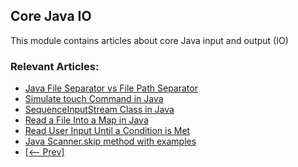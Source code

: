 ## Core Java IO

This module contains articles about core Java input and output (IO)

### Relevant Articles: 

- [Java File Separator vs File Path Separator](https://www.baeldung.com/java-file-vs-file-path-separator)
- [Simulate touch Command in Java](https://www.baeldung.com/java-simulate-touch-command)
- [SequenceInputStream Class in Java](https://www.baeldung.com/java-sequenceinputstream)
- [Read a File Into a Map in Java](https://www.baeldung.com/java-read-file-into-map)
- [Read User Input Until a Condition is Met](https://www.baeldung.com/java-read-input-until-condition)
- [Java Scanner.skip method with examples](https://www.baeldung.com/java-scanner-skip)
- [[<-- Prev]](/core-java-modules/core-java-io-3)
